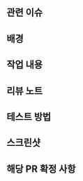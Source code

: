 <!-- 불필요한 항목은 삭제해주세요 -->


## 관련 이슈

<!-- 관련있는 이슈 번호(#000)을 적어주세요. -->

## 배경

<!-- PR과 관련된 논의 쓰레드, 디자인 가이드, 관련 PR 링크 등을 적어주세요 -->

## 작업 내용

<!-- PR 작성 이유와 어떤 변경이 있었는지를 포함합니다. PR에 많은 변경이 있는 경우 추가되는 클래스들의 구조나 동작 등 자세하게 적는 경우도 있습니다 -->

## 리뷰 노트

<!-- 구현 시에 고민이었던 점들 혹은 특정 부분에 대한 의도가 있었다면 PR 리뷰의 이해를 돕기 위해 서술합니다. 또한 리뷰어에게 특정 부분에 대한 집중 혹은 코멘트를 요청하는 경우에 작성합니다. -->

## 테스트 방법

<!-- PR 리뷰어가 이 PR의 변경사항을 확인할 수 있는 방법을 서술합니다. 의도하는 테스트 결과도 서술하면 더 좋습니다 -->

## 스크린샷

<!-- 화면 전환이나 인터랙션이 있는 경우 GIF를, 정적인 화면이라면 스크린샷을 첨부합니다. -->
<!-- <img width="" alt="" src=""> -->

## 해당 PR 확정 사항

<!-- 해당 PR 리뷰 과정에서 논의된 확정 사항을 develop 브랜치에 머지하기 전 정리합니다. -->
